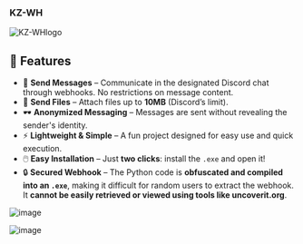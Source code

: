 ### KZ-WH
![KZ-WHlogo](https://github.com/user-attachments/assets/d041cff8-24f9-4e21-bdfd-1cd9ec2350ec)

## 🚀 Features  

- 📩 **Send Messages** – Communicate in the designated Discord chat through webhooks. No restrictions on message content.  
- 📁 **Send Files** – Attach files up to **10MB** (Discord’s limit).  
- 🕶️ **Anonymized Messaging** – Messages are sent without revealing the sender's identity.  
- ⚡ **Lightweight & Simple** – A fun project designed for easy use and quick execution.  
- 🖱️ **Easy Installation** – Just **two clicks**: install the `.exe` and open it!  
- 🔒 **Secured Webhook** – The Python code is **obfuscated and compiled into an `.exe`**, making it difficult for random users to extract the webhook. It **cannot be easily retrieved or viewed using tools like uncoverit.org**.  

 

![image](https://github.com/user-attachments/assets/79396249-7764-403a-8899-caa0cab7ff94)


![image](https://github.com/user-attachments/assets/e02f81b0-fafb-4d5d-96b5-ca8e7b29968c)
